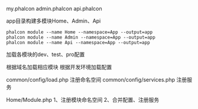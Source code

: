 my.phalcon
admin.phalcon
api.phalcon

app目录构建多模块Home、Admin、Api

	phalcon module --name Home --namespace=App --output=app
	phalcon module --name Admin --namespace=App --output=app
	phalcon module --name Api --namespace=App --output=app

加载各模块的dev、test、pro配置

根据域名加载相应模块
根据开发环境加载配置

common/config/load.php 注册命名空间
common/config/services.php 注册服务

Home/Module.php 
1、注册模块命名空间
2、合并配置、注册服务



